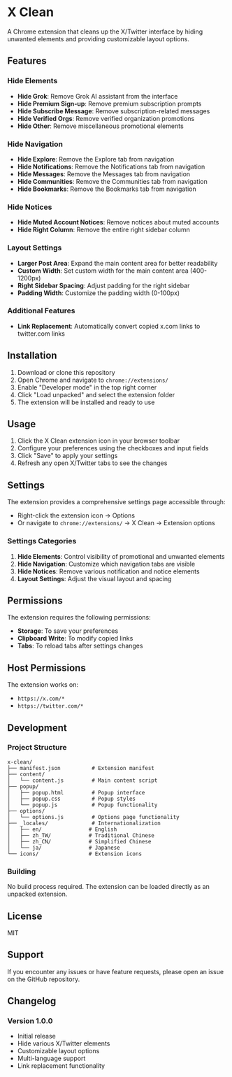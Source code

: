 # X Clean

A Chrome extension that cleans up the X/Twitter interface by hiding unwanted elements and providing customizable layout options.

## Features

### Hide Elements
- **Hide Grok**: Remove Grok AI assistant from the interface
- **Hide Premium Sign-up**: Remove premium subscription prompts
- **Hide Subscribe Message**: Remove subscription-related messages
- **Hide Verified Orgs**: Remove verified organization promotions
- **Hide Other**: Remove miscellaneous promotional elements

### Hide Navigation
- **Hide Explore**: Remove the Explore tab from navigation
- **Hide Notifications**: Remove the Notifications tab from navigation
- **Hide Messages**: Remove the Messages tab from navigation
- **Hide Communities**: Remove the Communities tab from navigation
- **Hide Bookmarks**: Remove the Bookmarks tab from navigation

### Hide Notices
- **Hide Muted Account Notices**: Remove notices about muted accounts
- **Hide Right Column**: Remove the entire right sidebar column

### Layout Settings
- **Larger Post Area**: Expand the main content area for better readability
- **Custom Width**: Set custom width for the main content area (400-1200px)
- **Right Sidebar Spacing**: Adjust padding for the right sidebar
- **Padding Width**: Customize the padding width (0-100px)

### Additional Features
- **Link Replacement**: Automatically convert copied x.com links to twitter.com links

## Installation

1. Download or clone this repository
2. Open Chrome and navigate to `chrome://extensions/`
3. Enable "Developer mode" in the top right corner
4. Click "Load unpacked" and select the extension folder
5. The extension will be installed and ready to use

## Usage

1. Click the X Clean extension icon in your browser toolbar
2. Configure your preferences using the checkboxes and input fields
3. Click "Save" to apply your settings
4. Refresh any open X/Twitter tabs to see the changes

## Settings

The extension provides a comprehensive settings page accessible through:
- Right-click the extension icon → Options
- Or navigate to `chrome://extensions/` → X Clean → Extension options

### Settings Categories

1. **Hide Elements**: Control visibility of promotional and unwanted elements
2. **Hide Navigation**: Customize which navigation tabs are visible
3. **Hide Notices**: Remove various notification and notice elements
4. **Layout Settings**: Adjust the visual layout and spacing

## Permissions

The extension requires the following permissions:
- **Storage**: To save your preferences
- **Clipboard Write**: To modify copied links
- **Tabs**: To reload tabs after settings changes

## Host Permissions

The extension works on:
- `https://x.com/*`
- `https://twitter.com/*`

## Development

### Project Structure
```
x-clean/
├── manifest.json          # Extension manifest
├── content/
│   └── content.js         # Main content script
├── popup/
│   ├── popup.html         # Popup interface
│   ├── popup.css          # Popup styles
│   └── popup.js           # Popup functionality
├── options/
│   └── options.js         # Options page functionality
├── _locales/              # Internationalization
│   ├── en/               # English
│   ├── zh_TW/            # Traditional Chinese
│   ├── zh_CN/            # Simplified Chinese
│   └── ja/               # Japanese
└── icons/                # Extension icons
```

### Building

No build process required. The extension can be loaded directly as an unpacked extension.

## License

MIT

## Support

If you encounter any issues or have feature requests, please open an issue on the GitHub repository.

## Changelog

### Version 1.0.0
- Initial release
- Hide various X/Twitter elements
- Customizable layout options
- Multi-language support
- Link replacement functionality
